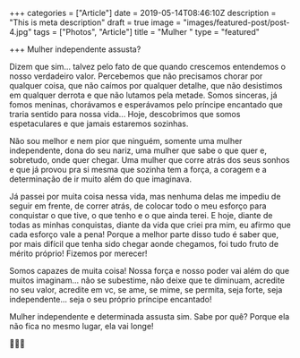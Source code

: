 +++
categories = ["Article"]
date = 2019-05-14T08:46:10Z
description = "This is meta description"
draft = true
image = "images/featured-post/post-4.jpg"
tags = ["Photos", "Article"]
title = "Mulher "
type = "featured"

+++
Mulher independente assusta? 

Dizem que sim... talvez pelo fato de que quando crescemos entendemos o nosso verdadeiro valor. Percebemos que não precisamos chorar por qualquer coisa, que não caímos por qualquer detalhe, que não desistimos em qualquer derrota e que não lutamos pela metade. Somos sinceras, já fomos meninas, chorávamos e esperávamos pelo príncipe encantado que traria sentido para nossa vida... Hoje, descobrimos que somos espetaculares e que jamais estaremos sozinhas.

Não sou melhor e nem pior que ninguém, somente uma mulher independente, dona do seu nariz, uma mulher que sabe o que quer e, sobretudo, onde quer chegar. Uma mulher que corre atrás dos seus sonhos e que já provou pra si mesma que sozinha tem a força, a coragem e a determinação de ir muito além do que imaginava. 

Já passei por muita coisa nessa vida, mas nenhuma delas me impediu de seguir em frente, de correr atrás, de colocar todo o meu esforço para conquistar o que tive, o que tenho e o que ainda terei. E hoje, diante de todas as minhas conquistas, diante da vida que criei pra mim, eu afirmo que cada esforço vale a pena! Porque a melhor parte disso tudo é saber que, por mais difícil que tenha sido chegar aonde chegamos, foi tudo fruto de mérito próprio! Fizemos por merecer! 

Somos capazes de muita coisa! Nossa força e nosso poder vai além do que muitos imaginam... não se subestime, não deixe que te diminuam, acredite no seu valor, acredite em vc, se ame, se mime, se permita, seja forte, seja independente... seja o seu próprio príncipe encantado!

Mulher independente e determinada assusta sim. Sabe por quê? Porque ela não fica no mesmo lugar, ela vai longe!

🧡💪🏻